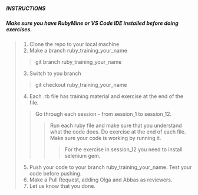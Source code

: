 ##### INSTRUCTIONS
##### Make sure you have RubyMine or VS Code IDE installed before doing exercises. 
>1. Clone the repo to your local machine
>2. Make a branch ruby_training_your_name
>>	git branch ruby_training_your_name
>3. Switch to you branch
>> 	git checkout ruby_training_your_name
>4. Each .rb file has training material and exercise at the end of the file. 
>>   Go through each session - from session_1 to session_12.
>>>	  Run each ruby file and make sure that you understand what the code does.
>>>   Do exercise at the end of each file. Make sure your code is working by running it.
>>>>	For the exercise in session_12 you need to install selenium gem.
>5. Push your code to your branch ruby_training_your_name. Test your code before pushing.
>6. Make a Pull Request, adding Olga and Abbas as reviewers.
>6. Let us know that you done.
